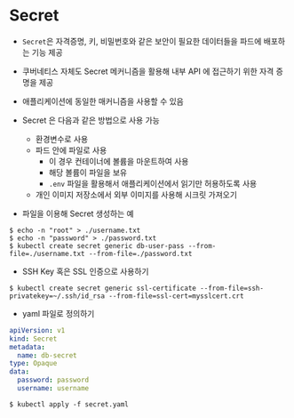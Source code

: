 # Secret

- `Secret`은 자격증명, 키, 비밀번호와 같은 보안이 필요한 데이터들을 파드에 배포하는 기능 제공
- 쿠버네티스 자체도 Secret 메커니즘을 활용해 내부 API 에 접근하기 위한 자격 증명을 제공
- 애플리케이션에 동일한 매커니즘을 사용할 수 있음
- Secret 은 다음과 같은 방법으로 사용 가능
    - 환경변수로 사용
    - 파드 안에 파일로 사용
        - 이 경우 컨테이너에 볼륨을 마운트하여 사용
        - 해당 볼륨이 파일을 보유
        - `.env` 파일을 활용해서 애플리케이션에서 읽기만 허용하도록 사용
    - 개인 이미지 저장소에서 외부 이미지를 사용해 시크릿 가져오기

- 파일을 이용해 Secret 생성하는 예

```shell
$ echo -n "root" > ./username.txt
$ echo -n "password" > ./password.txt
$ kubectl create secret generic db-user-pass --from-file=./username.txt --from-file=./password.txt
```

- SSH Key 혹은 SSL 인증으로 사용하기

```shell
$ kubectl create secret generic ssl-certificate --from-file=ssh-privatekey=~/.ssh/id_rsa --from-file=ssl-cert=mysslcert.crt
```

- yaml 파일로 정의하기

```yaml
apiVersion: v1
kind: Secret
metadata:
  name: db-secret
type: Opaque
data:
  password: password
  username: username
```

```shell
$ kubectl apply -f secret.yaml
```